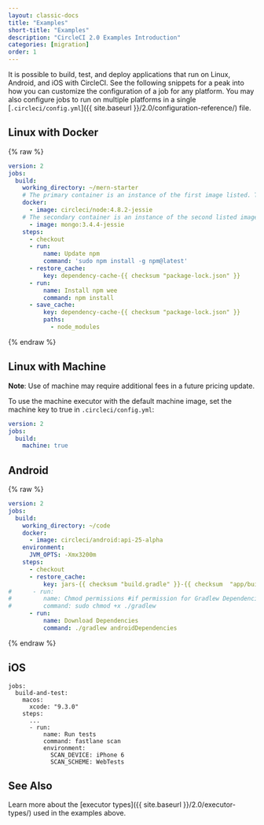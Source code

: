 ```yaml
---
layout: classic-docs
title: "Examples"
short-title: "Examples"
description: "CircleCI 2.0 Examples Introduction"
categories: [migration]
order: 1
---
```



It is possible to build, test, and deploy applications that run on Linux, Android, and iOS with CircleCI. See the following snippets for a peak into how you can customize the configuration of a job for any platform. You may also configure jobs to run on multiple platforms in a single [`.circleci/config.yml`]({{ site.baseurl }}/2.0/configuration-reference/) file. 

## Linux with Docker

{% raw %}

```yaml
version: 2
jobs:
  build:
    working_directory: ~/mern-starter
    # The primary container is an instance of the first image listed. The job's commands run in this container.
    docker:
      - image: circleci/node:4.8.2-jessie
    # The secondary container is an instance of the second listed image which is run in a common network where ports exposed on the primary container are available on localhost.
      - image: mongo:3.4.4-jessie
    steps:
      - checkout
      - run:
          name: Update npm
          command: 'sudo npm install -g npm@latest'
      - restore_cache:
          key: dependency-cache-{{ checksum "package-lock.json" }}
      - run:
          name: Install npm wee
          command: npm install
      - save_cache:
          key: dependency-cache-{{ checksum "package-lock.json" }}
          paths:
            - node_modules
```

{% endraw %}

## Linux with Machine

**Note**: Use of machine may require additional fees in a future pricing update.

To use the machine executor with the default machine image, set the machine key to true in `.circleci/config.yml`:

```yaml
version: 2
jobs:
  build:
    machine: true
```

## Android

{% raw %}

```yaml
version: 2
jobs:
  build:
    working_directory: ~/code
    docker:
      - image: circleci/android:api-25-alpha
    environment:
      JVM_OPTS: -Xmx3200m
    steps:
      - checkout
      - restore_cache:
          key: jars-{{ checksum "build.gradle" }}-{{ checksum  "app/build.gradle" }}
#      - run:
#         name: Chmod permissions #if permission for Gradlew Dependencies fail, use this.
#         command: sudo chmod +x ./gradlew
      - run:
          name: Download Dependencies
          command: ./gradlew androidDependencies
```

{% endraw %}          

## iOS

```
jobs:
  build-and-test:
    macos:
      xcode: "9.3.0"
    steps:
      ...
      - run:
          name: Run tests
          command: fastlane scan
          environment:
            SCAN_DEVICE: iPhone 6
            SCAN_SCHEME: WebTests

```

## See Also

Learn more about the [executor types]({{ site.baseurl }}/2.0/executor-types/) used in the examples above.
